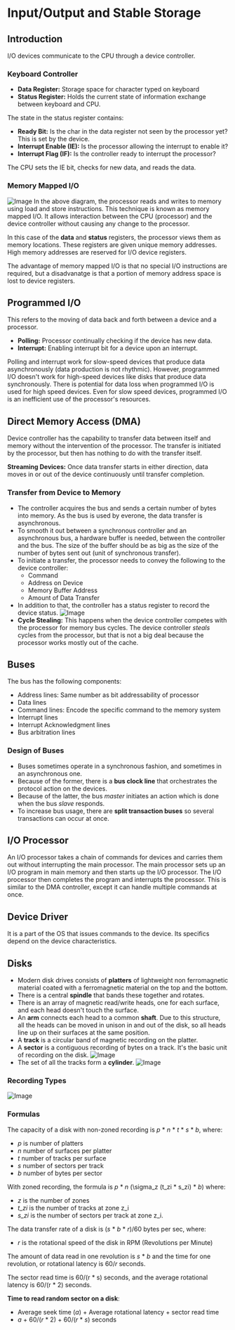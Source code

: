 # Input/Output and Stable Storage

## Introduction

I/O devices communicate to the CPU through a device controller.

### Keyboard Controller
* **Data Register:** Storage space for character typed on keyboard
* **Status Register:** Holds the current state of information exchange between keyboard and CPU.

The state in the status register contains:
* **Ready Bit:** Is the char in the data register not seen by the processor yet? This is set by the device.
* **Interrupt Enable (IE):** Is the processor allowing the interrupt to enable it?
* **Interrupt Flag (IF):** Is the controller ready to interrupt the processor?

The CPU sets the IE bit, checks for new data, and reads the data.

### Memory Mapped I/O
![Image](images/mappedmemory.png)
In the above diagram, the processor reads and writes to memory using load and store instructions. This technique is known as memory mapped I/O. It allows interaction between the CPU (processor) and the device controller without causing any change to the processor.

In this case of the **data** and **status** registers, the processor views them as memory locations. These registers are given unique memory addresses. High memory addresses are reserved for I/O device registers.

The advantage of memory mapped I/O is that no special I/O instructions are required, but a disadvanatge is that a portion of memory address space is lost to device registers.

## Programmed I/O

This refers to the moving of data back and forth between a device and a processor.

* **Polling:** Processor continually checking if the device has new data.
* **Interrupt:** Enabling interrupt bit for a device upon an interrupt.

Polling and interrupt work for slow-speed devices that produce data asynchronously (data production is not rhythmic). However, programmed I/O doesn't work for high-speed devices like disks that produce data synchronously. There is potential for data loss when programmed I/O is used for high speed devices. Even for slow speed devices, programmed I/O is an inefficient use of the processor's resources.

## Direct Memory Access (DMA)
Device controller has the capability to transfer data between itself and memory without the intervention of the processor. The transfer is initiated by the processor, but then has nothing to do with the transfer itself.

**Streaming Devices:** Once data transfer starts in either direction, data moves in or out of the device continuously until transfer completion.

### Transfer from Device to Memory
* The controller acquires the bus and sends a certain number of bytes into memory. As the bus is used by everone, the data transfer is asynchronous.
* To smooth it out between a synchronous controller and an asynchronous bus, a hardware buffer is needed, between the controller and the bus. The size of the buffer should be as big as the size of the number of bytes sent out (unit of synchronous transfer).
* To initiate a transfer, the processor needs to convey the following to the device controller:
    * Command
    * Address on Device
    * Memory Buffer Address
    * Amount of Data Transfer
* In addition to that, the controller has a status register to record the device status.
![Image](images/DMAcontroller.png)
* **Cycle Stealing:** This happens when the device controller competes with the processor for memory bus cycles. The device controller *steals* cycles from the processor, but that is not a big deal because the processor works mostly out of the cache.

## Buses
 The bus has the following components:
 * Address lines: Same number as bit addressability of processor
 * Data lines
 * Command lines: Encode the specific command to the memory system
 * Interrupt lines
 * Interrupt Acknowledgment lines
 * Bus arbitration lines

### Design of Buses
* Buses sometimes operate in a synchronous fashion, and sometimes in an asynchronous one.
* Because of the former, there is a **bus clock line** that orchestrates the protocol action on the devices.
* Because of the latter, the bus *master* initiates an action which is done when the bus *slave* responds.
* To increase bus usage, there are **split transaction buses** so several transactions can occur at once.

## I/O Processor

An I/O processor takes a chain of commands for devices and carries them out without interrupting the main processor. The main processor sets up an I/O program in main memory and then starts up the I/O processor. The I/O processor then completes the program and interrupts the processor. This is similar to the DMA controller, except it can handle multiple commands at once.

## Device Driver
It is a part of the OS that issues commands to the device. Its specifics depend on the device characteristics.

## Disks
* Modern disk drives consists of **platters** of lightweight non ferromagnetic material coated with a ferromagnetic material on the top and the bottom.
* There is a central **spindle** that bands these together and rotates.
* There is an array of magnetic read/write heads, one for each surface, and each head doesn't touch the surface.
* An **arm** connects each head to a common **shaft**. Due to this structure, all the heads can be moved in unison in and out of the disk, so all heads line up on their surfaces at the same position.
* A **track** is a circular band of magnetic recording on the platter.
* A **sector** is a contiguous recording of bytes on a track. It's the basic unit of recording on the disk.
![Image](images/magneticdisk.png)
* The set of all the tracks form a **cylinder**.
![Image](images/cylinder.png)

### Recording Types
![Image](images/recording.png)

### Formulas

The capacity of a disk with non-zoned recording is *p* * *n* * *t* * *s* * *b*, where:
* *p* is number of platters
* *n* number of surfaces per platter
* *t* number of tracks per surface
* *s* number of sectors per track
* *b* number of bytes per sector

With zoned recording, the formula is *p* * *n* (\sigma_z (t_zi * s_zi) * *b*) where:
* *z* is the number of zones
* *t_zi* is the number of tracks at zone z_i
* *s_zi* is the number of sectors per track at zone z_i.

The data transfer rate of a disk is (*s* * *b* * *r*)/60 bytes per sec, where:
* *r* is the rotational speed of the disk in RPM (Revolutions per Minute)

The amount of data read in one revolution is *s* * *b* and the time for one revolution, or rotational latency is 60/*r* seconds.

The sector read time is 60/(r * s) seconds, and the average rotational latency is 60/(r * 2) seconds.

**Time to read random sector on a disk**:
* Average seek time (*a*) + Average rotational latency + sector read time
* *a* + 60/(*r* * 2) + 60/(*r* * *s*) seconds
